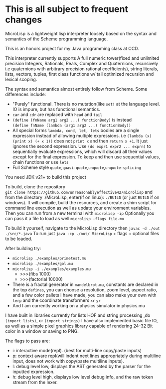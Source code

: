 # This is all subject to frequent changes
MicroLisp is a lightweight lisp interpreter loosely based on the syntax and semantics of the Scheme programming language.

This is an honors project for my Java programming class at CCD.

This interpreter currently supports A full numeric tower(fixed and unlimited precision Integers, Rationals, Reals, Complex and Quaternions, recursively i.e quaternions with arbitrary precision rational coefficients), string literals, lists, vectors, tuples, first class functions  w/ tail optimized recursion and lexical scoping.

The syntax and semantics almost entirely follow from Scheme. Some differences include: 
- "Purely" functional. There is no mutation(like `set!` at the language level. IO is impure, but has functional semantics.
- `car` and `cdr` are replaced with `head` and `tail` 
- `(define (fnName arg1 arg2 ...) functionBody)` is instead <br/> `(define fnName (lambda (arg1 arg2 ...) functionBody))`
-   All special forms `lambda, cond, let, lets` bodies are a single expression instead of allowing multiple expressions. i.e `(lambda (x) (print x) (+ x 1))` does not `print x` and then `return x +1`. It just ignores the second expression. Use `(do expr1 expr2 ... exprn)` to sequentially evaluate expressions, which will discard all their values except for the final expression. To keep and then use sequential values, chain functions or use `lets`
- Full Scheme style `quote`,`quasi-quote`,`unquote`,`unquote-splicing`

You need JDK v21+ to build this project 

To build, clone the repository  
`git clone https://github.com/unreasonablyeffective42/microlisp` 
and from the directory ./MicroLisp, enter(if on linux): `./BUILD` (or just `BUILD` if on windows).
It will compile, build the resources, and create a shim script for command line execution as well as update your environment variables.
Then you can run from a new terminal with `microlisp -ip` Optionally you can pass it a file to load as well `microlisp -flags file.mu`

To build it yourself, navigate to the MicroLisp directory then `javac -d ./out ./src/*.java` To run just `java -cp ./out/ MicroLisp` + flags + optional files to be loaded.

After building try:
- `microlisp ./examples/primetest.mu`  
- `microlisp ./examples/gol.mu`
- `microlisp -i ./examples/examples.mu` 
    - \>\>\>(fibs 1000)
    - \>\>\>(factorial 10000)
- There is a fractal generator in `mandelbrot.mu`, constants are declared in the top `defines`, you can choose a resolution, zoom level, aspect ratio, and a few color pallets I have made, you can also make your own with `lerp` and the coordinate transformers `xr` `yr`
- And I am currently working on a physics simulator in physics.mu

I have built in libraries currently for lists HOF and string processing ,do `(import lists)`, or `(import strings)`
I have also implemented basic file IO, as well as a simple pixel graphics library capable of rendering 24-32 Bit color in a window or saving to PNG.

The flags to pass are: 
- i: interactive mode(repl). (best for multi-line copy/paste inputs)
- p: context aware repl(will indent next lines appropriately during multiline input, does not work with copy/paste multiline inputs).
- l: debug level low, displays the AST generated by the parser for the inputted expression.
- h: debug level high, displays low level debug info, and the raw token stream from the lexer.
